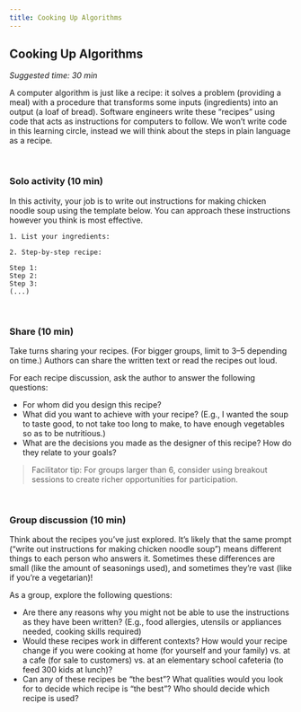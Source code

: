 ```yaml
---
title: Cooking Up Algorithms
---
```


## Cooking Up Algorithms
_Suggested time: 30 min_

A computer algorithm is just like a recipe: it solves a problem (providing a meal) with a procedure that transforms some inputs (ingredients) into an output (a loaf of bread).  Software engineers write these “recipes” using code that acts as instructions for computers to follow. We won’t write code in this learning circle, instead we will think about the steps in plain language as a recipe. 

<br>

### Solo activity (10 min)

In this activity, your job is to write out instructions for making chicken noodle soup using the template below. You can approach these instructions however you think is most effective.

```
1. List your ingredients:
  
2. Step-by-step recipe:

Step 1:
Step 2:
Step 3:
(...)
```

<br>

### Share (10 min)

Take turns sharing your recipes. (For bigger groups, limit to 3–5 depending on time.)  Authors can share the written text or read the recipes out loud. 

For each recipe discussion, ask the author to answer the following questions:
* For whom did you design this recipe?
* What did you want to achieve with your recipe? (E.g., I wanted the soup to taste good, to not take too long to make, to have enough vegetables so as to be nutritious.)
* What are the decisions you made as the designer of this recipe? How do they relate to your goals? 

> Facilitator tip: For groups larger than 6, consider using breakout sessions to create richer opportunities for participation.

<br>

### Group discussion (10 min)

Think about the recipes you’ve just explored. It’s likely that the same prompt (“write out instructions for making chicken noodle soup”) means different things to each person who answers it. Sometimes these differences are small (like the amount of seasonings used), and sometimes they’re vast (like if you’re a vegetarian)! 

As a group, explore the following questions:
* Are there any reasons why you might not be able to use the instructions as they have been written? (E.g., food allergies, utensils or appliances needed, cooking skills required)
* Would these recipes work in different contexts? How would your recipe change if you were cooking at home (for yourself and your family) vs. at a cafe (for sale to customers) vs. at an elementary school cafeteria (to feed 300 kids at lunch)? 
* Can any of these recipes be “the best”? What qualities would you look for to decide which recipe is “the best”? Who should decide which recipe is used? 
